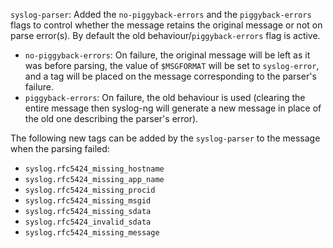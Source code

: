 `syslog-parser`: Added the `no-piggyback-errors` and the `piggyback-errors` flags to control whether the message retains the original message or not on parse error(s). By default the old behaviour/`piggyback-errors` flag is active.

- `no-piggyback-errors`: On failure, the original message will be left as it was before parsing, the value of `$MSGFORMAT` will be set to `syslog-error`, and a tag will be placed on the message corresponding to the parser's failure.
- `piggyback-errors`: On failure, the old behaviour is used (clearing the entire message then syslog-ng will generate a new message in place of the old one describing the parser's error).

The following new tags can be added by the `syslog-parser` to the message when the parsing failed:
  - `syslog.rfc5424_missing_hostname`
  - `syslog.rfc5424_missing_app_name`
  - `syslog.rfc5424_missing_procid`
  - `syslog.rfc5424_missing_msgid`
  - `syslog.rfc5424_missing_sdata`
  - `syslog.rfc5424_invalid_sdata`
  - `syslog.rfc5424_missing_message`